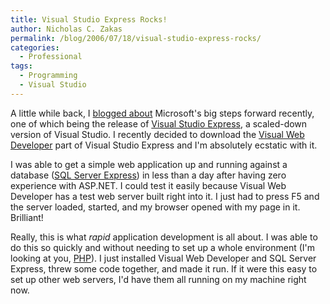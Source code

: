 ```yaml
---
title: Visual Studio Express Rocks!
author: Nicholas C. Zakas
permalink: /blog/2006/07/18/visual-studio-express-rocks/
categories:
  - Professional
tags:
  - Programming
  - Visual Studio
---
```

A little while back, I <a title="Praise For Microsoft" rel="internal" href="https://humanwhocodes.com/archive/2006/5/339/">blogged about</a> Microsoft's big steps forward recently, one of which being the release of <a title="Microsoft Visual Studio Express Edition" rel="external" href="http://msdn.microsoft.com/vstudio/express/">Visual Studio Express</a>, a scaled-down version of Visual Studio. I recently decided to download the <a title="Visual Web Developer" rel="external" href="http://msdn.microsoft.com/vstudio/express/vwd/default.aspx">Visual Web Developer</a> part of Visual Studio Express and I'm absolutely ecstatic with it.

I was able to get a simple web application up and running against a database (<a title="SQL Server Express" rel="external" href="http://msdn.microsoft.com/vstudio/express/sql/">SQL Server Express</a>) in less than a day after having zero experience with ASP.NET. I could test it easily because Visual Web Developer has a test web server built right into it. I just had to press F5 and the server loaded, started, and my browser opened with my page in it. Brilliant!

Really, this is what *rapid* application development is all about. I was able to do this so quickly and without needing to set up a whole environment (I'm looking at you, <a title="PHP" rel="external" href="http://www.php.net/">PHP</a>). I just installed Visual Web Developer and SQL Server Express, threw some code together, and made it run. If it were this easy to set up other web servers, I'd have them all running on my machine right now.
